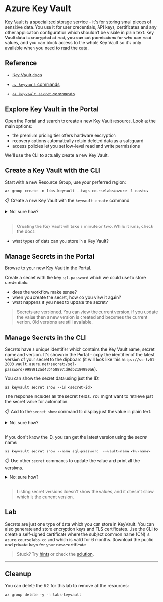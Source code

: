 # Azure Key Vault

Key Vault is a specialized storage service - it's for storing small pieces of sensitive data. You use it for user credentials, API keys, certificates and any other application configuration which shouldn't be visible in plain text. Key Vault data is encrypted at rest, you can set permissions for who can read values, and you can block access to the whole Key Vault so it's only available when you need to read the data.

## Reference

- [Key Vault docs](https://docs.microsoft.com/en-gb/azure/key-vault/)

- [`az keyvault` commands](https://docs.microsoft.com/en-us/cli/azure/keyvault?view=azure-cli-latest)

- [`az keyvault secret` commands](https://docs.microsoft.com/en-us/cli/azure/keyvault/secret?view=azure-cli-latest)

## Explore Key Vault in the Portal

Open the Portal and search to create a new Key Vault resource. Look at the main options:

- the premium pricing tier offers hardware encryption
- recovery options automatically retain deleted data as a safeguard
- access policies let you set low-level read and write permissions

We'll use the CLI to actually create a new Key Vault.

## Create a Key Vault with the CLI

Start with a new Resource Group, use your preferred region:

```
az group create -n labs-keyvault --tags courselabs=azure -l eastus
```

📋 Create a new Key Vault with the `keyvault create` command.

<details>
  <summary>Not sure how?</summary>

Start with the help:

```
az keyvault create --help
```

You need to specify the RG, region and a globally unique name:

```
az keyvault create -l eastus -g labs-keyvault -n <kv-name>
```

</details><br/>

> Creating the Key Vault will take a minute or two. While it runs, check the docs:

- what types of data can you store in a Key Vault?

## Manage Secrets in the Portal

Browse to your new Key Vault in the Portal.

Create a secret with the key `sql-password` which we could use to store credentials:

- does the workflow make sense?
- when you create the secret, how do you view it again?
- what happens if you need to update the secret?

> Secrets are versioned. You can view the current version, if you update the value then a new version is created and becomes the current verion. Old versions are still available.

## Manage Secrets in the CLI

Secrets have a unique identifier which contains the Key Vault name, secret name and version. It's shown in the Portal - copy the identifier of the latest version of your secret to the clipboard (it will look like this `https://sc-kv01-2003.vault.azure.net/secrets/sql-password/9989912ad43d4588971d9db2184990a6`).

You can show the secret data using just the ID:

```
az keyvault secret show --id <secret-id>
```

The response includes all the secret fields. You might want to retrieve just the secret value for automation.

📋 Add to the `secret show` command to display just the value in plain text.

<details>
  <summary>Not sure how?</summary>

Like other `az` commands you can add output and query parameters:

```
az keyvault secret show -o tsv --query "value" --id <secret-id>
```

</details><br/>

If you don't know the ID, you can get the latest version using the secret name:

```
az keyvault secret show --name sql-password  --vault-name <kv-name>
```

📋 Use other `secret` commands to update the value and print all the versions.

<details>
  <summary>Not sure how?</summary>

Check the commands available:

```
az keyvault secret --help
```

You use `secret set` to create or update a secret:

```
az keyvault secret set --name sql-password --value pw124123v4 --vault-name <kv-name>
```

And you can list all versions:

```
az keyvault secret list-versions --name sql-password --vault-name <kv-name>
```
</details><br/>

> Listing secret versions doesn't show the values, and it doesn't show which is the current version.

## Lab

Secrets are just one type of data which you can store in KeyVault. You can also generate and store encryption keys and TLS certificates. Use the CLI to create a self-signed certificate where the subject common name (CN) is `azure.courselabs.co` and which is valid for 6 months. Download the public and private keys for your new certificate.

> Stuck? Try [hints](hints.md) or check the [solution](solution.md).

___

## Cleanup

You can delete the RG for this lab to remove all the resources:

```
az group delete -y -n labs-keyvault
```